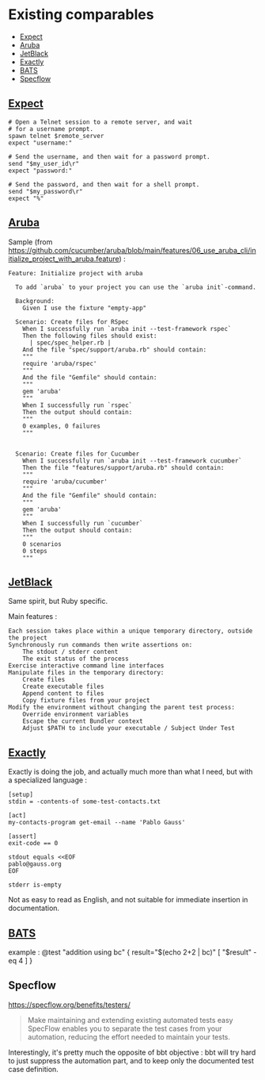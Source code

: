 # Existing comparables <!-- omit from toc -->

- [Expect](#expect)
- [Aruba](#aruba)
- [JetBlack](#jetblack)
- [Exactly ](#exactly-)
- [BATS](#bats)
- [Specflow](#specflow)

## [Expect](https://en.wikipedia.org/wiki/Expect)

```
# Open a Telnet session to a remote server, and wait 
# for a username prompt.
spawn telnet $remote_server
expect "username:"

# Send the username, and then wait for a password prompt.
send "$my_user_id\r"
expect "password:"

# Send the password, and then wait for a shell prompt.
send "$my_password\r"
expect "%"
```

## [Aruba](https://github.com/cucumber/aruba/tree/main/features/)

Sample (from https://github.com/cucumber/aruba/blob/main/features/06_use_aruba_cli/initialize_project_with_aruba.feature) :

```
Feature: Initialize project with aruba

  To add `aruba` to your project you can use the `aruba init`-command.

  Background:
    Given I use the fixture "empty-app"

  Scenario: Create files for RSpec
    When I successfully run `aruba init --test-framework rspec`
    Then the following files should exist:
      | spec/spec_helper.rb |
    And the file "spec/support/aruba.rb" should contain:
    """
    require 'aruba/rspec'
    """
    And the file "Gemfile" should contain:
    """
    gem 'aruba'
    """
    When I successfully run `rspec`
    Then the output should contain:
    """
    0 examples, 0 failures
    """
 

  Scenario: Create files for Cucumber
    When I successfully run `aruba init --test-framework cucumber`
    Then the file "features/support/aruba.rb" should contain:
    """
    require 'aruba/cucumber'
    """
    And the file "Gemfile" should contain:
    """
    gem 'aruba'
    """
    When I successfully run `cucumber`
    Then the output should contain:
    """
    0 scenarios
    0 steps
    """
```

## [JetBlack](https://github.com/odlp/jet_black)

Same spirit, but Ruby specific.


Main features :

    Each session takes place within a unique temporary directory, outside the project
    Synchronously run commands then write assertions on:
        The stdout / stderr content
        The exit status of the process
    Exercise interactive command line interfaces
    Manipulate files in the temporary directory:
        Create files
        Create executable files
        Append content to files
        Copy fixture files from your project
    Modify the environment without changing the parent test process:
        Override environment variables
        Escape the current Bundler context
        Adjust $PATH to include your executable / Subject Under Test


## [Exactly ](https://github.com/emilkarlen/exactly/tree/master) 

Exactly is doing the job, and actually much more than what I need, but with a specialized language :

```
[setup]
stdin = -contents-of some-test-contacts.txt

[act]
my-contacts-program get-email --name 'Pablo Gauss'

[assert]
exit-code == 0

stdout equals <<EOF
pablo@gauss.org
EOF

stderr is-empty

```
Not as easy to read as English, and not suitable for immediate insertion in documentation.

## [BATS](https://github.com/bats-core/bats-core) 

example :
          @test "addition using bc" {
            result="$(echo 2+2 | bc)"
            [ "$result" -eq 4 ]
          }


## Specflow

https://specflow.org/benefits/testers/

> Make maintaining and extending existing automated tests easy
> SpecFlow enables you to separate the test cases from your automation, reducing the effort needed to maintain your tests.

Interestingly, it's pretty much the opposite of bbt objective : bbt will try hard to just suppress the automation part, and to keep only the documented test case definition.
